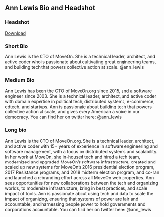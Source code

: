 ## Ann Lewis Bio and Headshot

### Headshot
[Download](https://s3.amazonaws.com/annlewis.tech/ann_hs.jpg)

### Short Bio

Ann Lewis is the CTO of MoveOn. She is a technical leader, architect, and active coder who is passionate about cultivating great engineering teams, and building tech that powers collective action at scale. @ann_lewis

### Medium Bio

Ann Lewis has been the CTO of MoveOn.org since 2015, and a software engineer since 2003. She is a technical leader, architect, and active coder with domain expertise in political tech, distributed systems, e-commerce, edtech, and startups. Ann is passionate about building tech that powers collective action at scale, and gives every American a voice in our democracy. You can find her on twitter here: @ann_lewis

### Long bio

Ann Lewis is the CTO of MoveOn.org. She is a technical leader, architect, and active coder with 15+ years of experience in software engineering and software management, with a focus on distributed systems and scalability. In her work at MoveOn, she  in-housed tech and hired a tech team, modernized and upgraded MoveOn’s software infrastructure, created and scaled up new systems for MoveOn’s 2016 presidential election program, 2017 Resistance programs, and 2018 midterm election program, and co-ran and launched a rebranding effort across all MoveOn web properties. Ann sees opportunities for new collaborations between the tech and organizing worlds, to modernize infrastructure, bring in best practices, and scale impact of tools. Ann is passionate about using tech and data to scale the impact of organizing, ensuring that systems of power are fair and accountable, and harnessing people power to hold governments and corporations accountable. You can find her on twitter here: @ann_lewis
